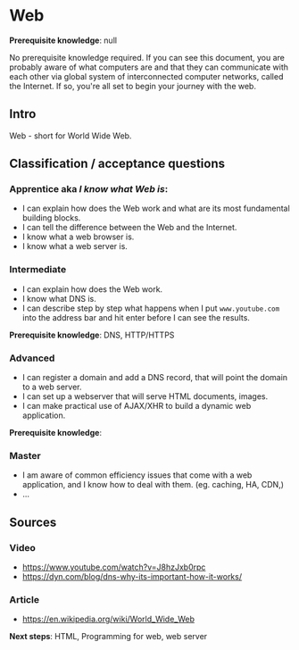 # Web

**Prerequisite knowledge**: null

No prerequisite knowledge required. If you can see this document, you are probably aware of what computers are and that they can communicate with each other via global system of interconnected computer networks, called the Internet. If so, you're all set to begin your journey with the web.

## Intro
Web - short for World Wide Web.

## Classification / acceptance questions
### Apprentice aka _I know what Web is_:
- I can explain how does the Web work and what are its most fundamental building blocks.
- I can tell the difference between the Web and the Internet.
- I know what a web browser is.
- I know what a web server is.

### Intermediate
- I can explain how does the Web work.
- I know what DNS is.
- I can describe step by step what happens when I put `www.youtube.com` into the address bar and hit enter before I can see the results.

**Prerequisite knowledge**: DNS, HTTP/HTTPS

### Advanced
- I can register a domain and add a DNS record, that will point the domain to a web server.
- I can set up a webserver that will serve HTML documents, images.
- I can make practical use of AJAX/XHR to build a dynamic web application.

**Prerequisite knowledge**: 

### Master
- I am aware of common efficiency issues that come with a web application, and I know how to deal with them. (eg. caching, HA, CDN,)
- ...

## Sources
### Video
- https://www.youtube.com/watch?v=J8hzJxb0rpc
- https://dyn.com/blog/dns-why-its-important-how-it-works/

### Article
- https://en.wikipedia.org/wiki/World_Wide_Web



**Next steps**: HTML, Programming for web, web server
